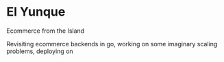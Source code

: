 # El Yunque
Ecommerce from the Island

Revisiting ecommerce backends in go, working on some imaginary scaling problems, deploying on